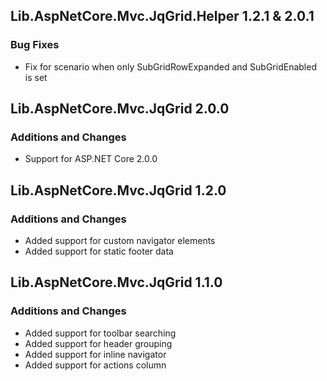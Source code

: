 ## Lib.AspNetCore.Mvc.JqGrid.Helper 1.2.1 & 2.0.1
### Bug Fixes
- Fix for scenario when only SubGridRowExpanded and SubGridEnabled is set

## Lib.AspNetCore.Mvc.JqGrid 2.0.0
### Additions and Changes
- Support for ASP.NET Core 2.0.0

## Lib.AspNetCore.Mvc.JqGrid 1.2.0
### Additions and Changes
- Added support for custom navigator elements
- Added support for static footer data

## Lib.AspNetCore.Mvc.JqGrid 1.1.0
### Additions and Changes
- Added support for toolbar searching
- Added support for header grouping
- Added support for inline navigator
- Added support for actions column
